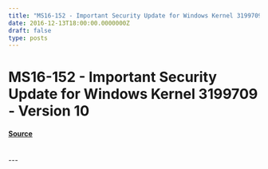 ```yaml
---
title: "MS16-152 - Important Security Update for Windows Kernel 3199709 - Version 10"
date: 2016-12-13T18:00:00.0000000Z
draft: false
type: posts
---
```

# MS16-152 - Important Security Update for Windows Kernel 3199709 - Version 10









#### [Source](https://technet.microsoft.com/en-us/library/security/MS16-152)

<br/>
---
